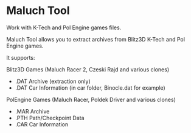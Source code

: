 # Maluch Tool
Work with K-Tech and Pol Engine games files.

Maluch Tool allows you to extract archives from Blitz3D K-Tech and Pol Engine games.

It supports:

Blitz3D Games (Maluch Racer 2, Czeski Rajd and various clones)
- .DAT Archive (extraction only)
- .DAT Car Information (in car folder, Binocle.dat for example)

PolEngine Games (Maluch Racer, Poldek Driver and various clones)

- .MAR Archive
- .PTH Path/Checkpoint Data
- .CAR Car Information
